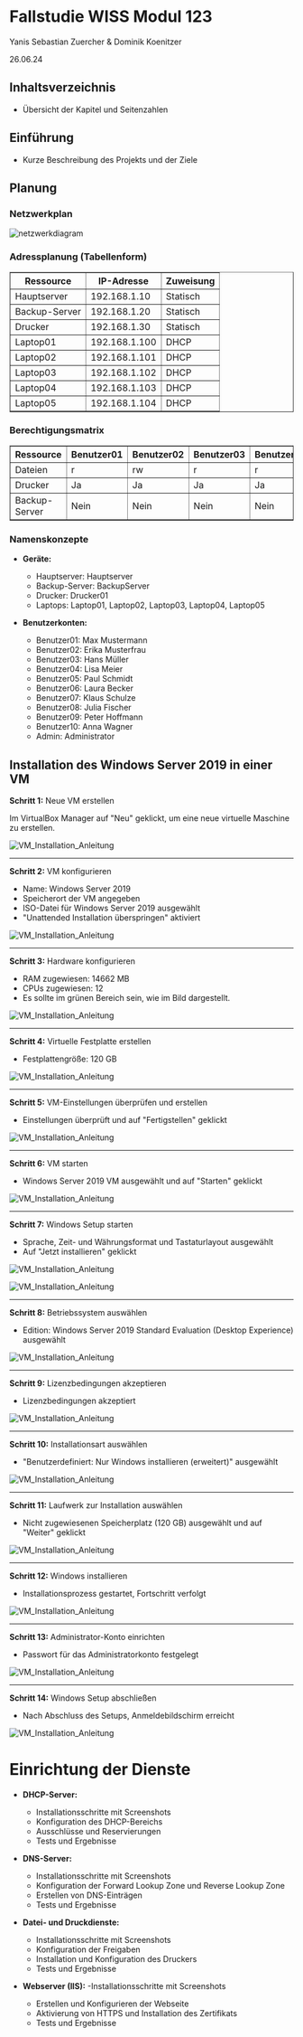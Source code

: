# Fallstudie WISS Modul 123
Yanis Sebastian Zuercher & Dominik Koenitzer

26.06.24

## Inhaltsverzeichnis
- Übersicht der Kapitel und Seitenzahlen

## Einführung
- Kurze Beschreibung des Projekts und der Ziele
## Planung
### Netzwerkplan
![netzwerkdiagram](images/Netzwerkdiagram.drawio.png)
### Adressplanung (Tabellenform)
<table border="1">
    <tr>
        <th>Ressource</th>
        <th>IP-Adresse</th>
        <th>Zuweisung</th>
    </tr>
    <tr>
        <td>Hauptserver</td>
        <td>192.168.1.10</td>
        <td>Statisch</td>
    </tr>
    <tr>
        <td>Backup-Server</td>
        <td>192.168.1.20</td>
        <td>Statisch</td>
    </tr>
    <tr>
        <td>Drucker</td>
        <td>192.168.1.30</td>
        <td>Statisch</td>
    </tr>
    <tr>
        <td>Laptop01</td>
        <td>192.168.1.100</td>
        <td>DHCP</td>
    </tr>
    <tr>
        <td>Laptop02</td>
        <td>192.168.1.101</td>
        <td>DHCP</td>
    </tr>
    <tr>
        <td>Laptop03</td>
        <td>192.168.1.102</td>
        <td>DHCP</td>
    </tr>
    <tr>
        <td>Laptop04</td>
        <td>192.168.1.103</td>
        <td>DHCP</td>
    </tr>
    <tr>
        <td>Laptop05</td>
        <td>192.168.1.104</td>
        <td>DHCP</td>
    </tr>
</table>

### Berechtigungsmatrix
<table border="1">
    <tr>
        <th>Ressource</th>
        <th>Benutzer01</th>
        <th>Benutzer02</th>
        <th>Benutzer03</th>
        <th>Benutzer04</th>
        <th>Benutzer05</th>
        <th>Benutzer06</th>
        <th>Benutzer07</th>
        <th>Benutzer08</th>
        <th>Benutzer09</th>
        <th>Benutzer10</th>
        <th>Admin</th>
    </tr>
    <tr>
        <td>Dateien</td>
        <td>r</td>
        <td>rw</td>
        <td>r</td>
        <td>r</td>
        <td>rw</td>
        <td>r</td>
        <td>rw</td>
        <td>r</td>
        <td>r</td>
        <td>rw</td>
        <td>rwx</td>
    </tr>
    <tr>
        <td>Drucker</td>
        <td>Ja</td>
        <td>Ja</td>
        <td>Ja</td>
        <td>Ja</td>
        <td>Ja</td>
        <td>Ja</td>
        <td>Ja</td>
        <td>Ja</td>
        <td>Ja</td>
        <td>Ja</td>
        <td>Ja</td>
    </tr>
    <tr>
        <td>Backup-Server</td>
        <td>Nein</td>
        <td>Nein</td>
        <td>Nein</td>
        <td>Nein</td>
        <td>Nein</td>
        <td>Nein</td>
        <td>Nein</td>
        <td>Nein</td>
        <td>Nein</td>
        <td>Nein</td>
        <td>Ja</td>
    </tr>
</table>


### Namenskonzepte
- **Geräte:**
  - Hauptserver: Hauptserver
  - Backup-Server: BackupServer
  - Drucker: Drucker01
  - Laptops: Laptop01, Laptop02, Laptop03, Laptop04, Laptop05
  
- **Benutzerkonten:**
  - Benutzer01: Max Mustermann
  - Benutzer02: Erika Musterfrau
  - Benutzer03: Hans Müller
  - Benutzer04: Lisa Meier
  - Benutzer05: Paul Schmidt
  - Benutzer06: Laura Becker
  - Benutzer07: Klaus Schulze
  - Benutzer08: Julia Fischer
  - Benutzer09: Peter Hoffmann
  - Benutzer10: Anna Wagner
  - Admin: Administrator
## Installation des Windows Server 2019 in einer VM
**Schritt 1:** Neue VM erstellen

Im VirtualBox Manager auf "Neu" geklickt, um eine neue virtuelle Maschine zu erstellen.

![VM_Installation_Anleitung](images/vm_installation/1.png)
<hr>

**Schritt 2:** VM konfigurieren

- Name: Windows Server 2019
- Speicherort der VM angegeben
- ISO-Datei für Windows Server 2019 ausgewählt
- "Unattended Installation überspringen" aktiviert

![VM_Installation_Anleitung](images/vm_installation/2.png)
<hr>

**Schritt 3:** Hardware konfigurieren

- RAM zugewiesen: 14662 MB
- CPUs zugewiesen: 12
- Es sollte im grünen Bereich sein, wie im Bild dargestellt.

![VM_Installation_Anleitung](images/vm_installation/3.png)
<hr>

**Schritt 4:** Virtuelle Festplatte erstellen

- Festplattengröße: 120 GB

![VM_Installation_Anleitung](images/vm_installation/4.png)
<hr>

**Schritt 5:** VM-Einstellungen überprüfen und erstellen

- Einstellungen überprüft und auf "Fertigstellen" geklickt

![VM_Installation_Anleitung](images/vm_installation/5.png)
<hr>

**Schritt 6:** VM starten

- Windows Server 2019 VM ausgewählt und auf "Starten" geklickt

![VM_Installation_Anleitung](images/vm_installation/6.png)
<hr>

**Schritt 7:** Windows Setup starten

- Sprache, Zeit- und Währungsformat und Tastaturlayout ausgewählt
- Auf "Jetzt installieren" geklickt

![VM_Installation_Anleitung](images/vm_installation/7.png)

![VM_Installation_Anleitung](images/vm_installation/8.png)
<hr>

**Schritt 8:** Betriebssystem auswählen

- Edition: Windows Server 2019 Standard Evaluation (Desktop Experience) ausgewählt

![VM_Installation_Anleitung](images/vm_installation/9.png)
<hr>

**Schritt 9:** Lizenzbedingungen akzeptieren

- Lizenzbedingungen akzeptiert

![VM_Installation_Anleitung](images/vm_installation/10.png)
<hr>

**Schritt 10:** Installationsart auswählen

- "Benutzerdefiniert: Nur Windows installieren (erweitert)" ausgewählt

![VM_Installation_Anleitung](images/vm_installation/11.png)
<hr>

**Schritt 11:** Laufwerk zur Installation auswählen

- Nicht zugewiesenen Speicherplatz (120 GB) ausgewählt und auf "Weiter" geklickt

![VM_Installation_Anleitung](images/vm_installation/12.png)
<hr>

**Schritt 12:** Windows installieren

- Installationsprozess gestartet, Fortschritt verfolgt

![VM_Installation_Anleitung](images/vm_installation/13.png)
<hr>

**Schritt 13:** Administrator-Konto einrichten

- Passwort für das Administratorkonto festgelegt

![VM_Installation_Anleitung](images/vm_installation/14.png)
<hr>

**Schritt 14:** Windows Setup abschließen

- Nach Abschluss des Setups, Anmeldebildschirm erreicht

![VM_Installation_Anleitung](images/vm_installation/15.png)


# Einrichtung der Dienste
- **DHCP-Server:**
  - Installationsschritte mit Screenshots
  - Konfiguration des DHCP-Bereichs
  - Ausschlüsse und Reservierungen
  - Tests und Ergebnisse
  
- **DNS-Server:**
  - Installationsschritte mit Screenshots
  - Konfiguration der Forward Lookup Zone und Reverse Lookup Zone
  - Erstellen von DNS-Einträgen
  - Tests und Ergebnisse
  
- **Datei- und Druckdienste:**
  - Installationsschritte mit Screenshots
  - Konfiguration der Freigaben
  - Installation und Konfiguration des Druckers
  - Tests und Ergebnisse
  
- **Webserver (IIS):**
  -Installationsschritte mit Screenshots
  - Erstellen und Konfigurieren der Webseite
  - Aktivierung von HTTPS und Installation des Zertifikats
  - Tests und Ergebnisse
